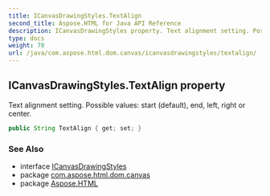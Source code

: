 ```yaml
---
title: ICanvasDrawingStyles.TextAlign
second_title: Aspose.HTML for Java API Reference
description: ICanvasDrawingStyles property. Text alignment setting. Possible values start default end left right or center
type: docs
weight: 70
url: /java/com.aspose.html.dom.canvas/icanvasdrawingstyles/textalign/
---
```

## ICanvasDrawingStyles.TextAlign property

Text alignment setting. Possible values: start (default), end, left, right or center.

```java
public String TextAlign { get; set; }
```

### See Also

* interface [ICanvasDrawingStyles](../)
* package [com.aspose.html.dom.canvas](../../../com.aspose.html.dom.canvas/)
* package [Aspose.HTML](../../../)
